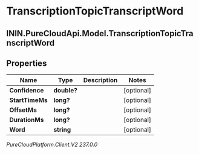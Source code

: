 # TranscriptionTopicTranscriptWord

## ININ.PureCloudApi.Model.TranscriptionTopicTranscriptWord

## Properties

|Name | Type | Description | Notes|
|------------ | ------------- | ------------- | -------------|
| **Confidence** | **double?** |  | [optional] |
| **StartTimeMs** | **long?** |  | [optional] |
| **OffsetMs** | **long?** |  | [optional] |
| **DurationMs** | **long?** |  | [optional] |
| **Word** | **string** |  | [optional] |



_PureCloudPlatform.Client.V2 237.0.0_
